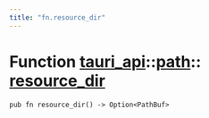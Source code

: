 ```yaml
---
title: "fn.resource_dir"
---
```


# Function [tauri_api](/docs/api/rust/tauri_api/../index.html)::​[path](/docs/api/rust/tauri_api/index.html)::​[resource_dir](/docs/api/rust/tauri_api/)

    pub fn resource_dir() -> Option<PathBuf>

      